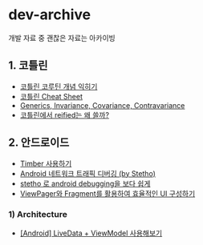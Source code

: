 # dev-archive
개발 자료 중 괜찮은 자료는 아카이빙

## 1. 코틀린
- [코틀린 코루틴 개념 익히기](https://wooooooak.github.io/kotlin/2019/08/25/%EC%BD%94%ED%8B%80%EB%A6%B0-%EC%BD%94%EB%A3%A8%ED%8B%B4-%EA%B0%9C%EB%85%90-%EC%9D%B5%ED%9E%88%EA%B8%B0/)
- [코틀린 Cheat Sheet](https://www.raywenderlich.com/6362971-kotlin-cheat-sheet-and-quick-reference)
- [Generics, Invariance, Covariance, Contravariance](https://codechacha.com/ko/generics-class-function-in-kotlin/)
- [코틀린에서 reified는 왜 쓸까?](https://sungjk.github.io/2019/09/07/kotlin-reified.html)

## 2. 안드로이드
- [Timber 사용하기](https://onemask514.tistory.com/16)
- [Android 네트워크 트래픽 디버깅 (by Stetho)](https://medium.com/@joongwon/android-%EB%84%A4%ED%8A%B8%EC%9B%8C%ED%81%AC-%ED%8A%B8%EB%9E%98%ED%94%BD-%EB%94%94%EB%B2%84%EA%B9%85-bfce67956a56)
- [stetho 로 android debugging을 보다 쉽게](https://medium.com/@sungyong/stetho-%EB%A1%9C-android-debugging%EC%9D%84-%EB%B3%B4%EB%8B%A4-%EC%89%BD%EA%B2%8C-54bb5fa0c6ee)
- [ViewPager와 Fragment를 활용하여 효율적인 UI 구성하기](https://coding-factory.tistory.com/206)

### 1) Architecture
 - [[Android] LiveData + ViewModel 사용해보기](https://junghun0.github.io/2019/05/22/android-viewmodel/)
